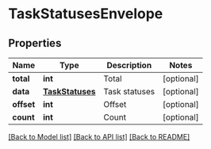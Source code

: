 # TaskStatusesEnvelope

## Properties
Name | Type | Description | Notes
------------ | ------------- | ------------- | -------------
**total** | **int** | Total | [optional] 
**data** | [**TaskStatuses**](TaskStatuses.md) | Task statuses | [optional] 
**offset** | **int** | Offset | [optional] 
**count** | **int** | Count | [optional] 

[[Back to Model list]](../README.md#documentation-for-models) [[Back to API list]](../README.md#documentation-for-api-endpoints) [[Back to README]](../README.md)


